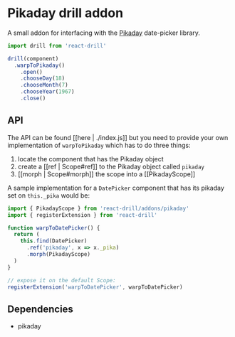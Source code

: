 # Pikaday drill addon

A small addon for interfacing with the
[Pikaday](https://github.com/dbushell/Pikaday) date-picker library.

```javascript
import drill from 'react-drill'

drill(component)
  .warpToPikaday()
    .open()
    .chooseDay(18)
    .chooseMonth(7)
    .chooseYear(1967)
    .close()
```

## API

The API can be found [[here | ./index.js]] but you need to provide your own
implementation of `warpToPikaday` which has to do three things:

1. locate the component that has the Pikaday object
2. create a [[ref | Scope#ref]] to the Pikaday object called `pikaday`
3. [[morph | Scope#morph]] the scope into a [[PikadayScope]]

A sample implementation for a `DatePicker` component that has its pikaday set
on `this._pika` would be:

```javascript
import { PikadayScope } from 'react-drill/addons/pikaday'
import { registerExtension } from 'react-drill'

function warpToDatePicker() {
  return (
    this.find(DatePicker)
      .ref('pikaday', x => x._pika)
      .morph(PikadayScope)
  )
}

// expose it on the default Scope:
registerExtension('warpToDatePicker', warpToDatePicker)
```

## Dependencies

- pikaday
